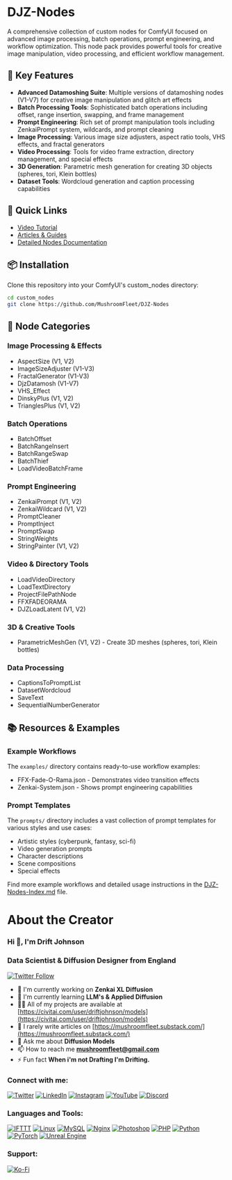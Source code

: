 # DJZ-Nodes

A comprehensive collection of custom nodes for ComfyUI focused on advanced image processing, batch operations, prompt engineering, and workflow optimization. This node pack provides powerful tools for creative image manipulation, video processing, and efficient workflow management.

## 🌟 Key Features

- **Advanced Datamoshing Suite**: Multiple versions of datamoshing nodes (V1-V7) for creative image manipulation and glitch art effects
- **Batch Processing Tools**: Sophisticated batch operations including offset, range insertion, swapping, and frame management
- **Prompt Engineering**: Rich set of prompt manipulation tools including ZenkaiPrompt system, wildcards, and prompt cleaning
- **Image Processing**: Various image size adjusters, aspect ratio tools, VHS effects, and fractal generators
- **Video Processing**: Tools for video frame extraction, directory management, and special effects
- **3D Generation**: Parametric mesh generation for creating 3D objects (spheres, tori, Klein bottles)
- **Dataset Tools**: Wordcloud generation and caption processing capabilities

## 🚀 Quick Links
- [Video Tutorial](https://www.youtube.com/watch?v=MnZnP0Fav8E)
- [Articles & Guides](https://civitai.com/user/driftjohnson/articles)
- [Detailed Nodes Documentation](https://github.com/MushroomFleet/DJZ-Nodes/blob/main/DJZ-Nodes-Index.md)

## 📦 Installation

Clone this repository into your ComfyUI's custom_nodes directory:

```bash
cd custom_nodes
git clone https://github.com/MushroomFleet/DJZ-Nodes
```

## 🔧 Node Categories

### Image Processing & Effects
- AspectSize (V1, V2)
- ImageSizeAdjuster (V1-V3)
- FractalGenerator (V1-V3)
- DjzDatamosh (V1-V7)
- VHS_Effect
- DinskyPlus (V1, V2)
- TrianglesPlus (V1, V2)

### Batch Operations
- BatchOffset
- BatchRangeInsert
- BatchRangeSwap
- BatchThief
- LoadVideoBatchFrame

### Prompt Engineering
- ZenkaiPrompt (V1, V2)
- ZenkaiWildcard (V1, V2)
- PromptCleaner
- PromptInject
- PromptSwap
- StringWeights
- StringPainter (V1, V2)

### Video & Directory Tools
- LoadVideoDirectory
- LoadTextDirectory
- ProjectFilePathNode
- FFXFADEORAMA
- DJZLoadLatent (V1, V2)

### 3D & Creative Tools
- ParametricMeshGen (V1, V2) - Create 3D meshes (spheres, tori, Klein bottles)

### Data Processing
- CaptionsToPromptList
- DatasetWordcloud
- SaveText
- SequentialNumberGenerator

## 📚 Resources & Examples

### Example Workflows
The `examples/` directory contains ready-to-use workflow examples:
- FFX-Fade-O-Rama.json - Demonstrates video transition effects
- Zenkai-System.json - Shows prompt engineering capabilities

### Prompt Templates
The `prompts/` directory includes a vast collection of prompt templates for various styles and use cases:
- Artistic styles (cyberpunk, fantasy, sci-fi)
- Video generation prompts
- Character descriptions
- Scene compositions
- Special effects

Find more example workflows and detailed usage instructions in the [DJZ-Nodes-Index.md](https://github.com/MushroomFleet/DJZ-Nodes/blob/main/DJZ-Nodes-Index.md) file.

# About the Creator

### Hi 👋, I'm Drift Johnson

### Data Scientist & Diffusion Designer from England

[![Twitter Follow](https://img.shields.io/twitter/follow/mushroomfleet?logo=twitter&style=for-the-badge)](https://twitter.com/mushroomfleet)

- 🔭 I'm currently working on **Zenkai XL Diffusion**
- 🌱 I'm currently learning **LLM's & Applied Diffusion**
- 👨‍💻 All of my projects are available at [https://civitai.com/user/driftjohnson/models](https://civitai.com/user/driftjohnson/models)
- 📝 I rarely write articles on [https://mushroomfleet.substack.com/](https://mushroomfleet.substack.com/)
- 💬 Ask me about **Diffusion Models**
- 📫 How to reach me **mushroomfleet@gmail.com**
- ⚡ Fun fact **When i'm not Drafting I'm Drifting.**

### Connect with me:

[![Twitter](https://raw.githubusercontent.com/rahuldkjain/github-profile-readme-generator/master/src/images/icons/Social/twitter.svg)](https://twitter.com/mushroomfleet)
[![LinkedIn](https://raw.githubusercontent.com/rahuldkjain/github-profile-readme-generator/master/src/images/icons/Social/linked-in-alt.svg)](https://linkedin.com/in/mushroomfleet)
[![Instagram](https://raw.githubusercontent.com/rahuldkjain/github-profile-readme-generator/master/src/images/icons/Social/instagram.svg)](https://instagram.com/mushroomfleet)
[![YouTube](https://raw.githubusercontent.com/rahuldkjain/github-profile-readme-generator/master/src/images/icons/Social/youtube.svg)](https://www.youtube.com/@FiveBelowFiveUK)
[![Discord](https://raw.githubusercontent.com/rahuldkjain/github-profile-readme-generator/master/src/images/icons/Social/discord.svg)](https://discord.gg/DtMXKqD5bT)

### Languages and Tools:

[![IFTTT](https://www.vectorlogo.zone/logos/ifttt/ifttt-ar21.svg)](https://ifttt.com/)
[![Linux](https://raw.githubusercontent.com/devicons/devicon/master/icons/linux/linux-original.svg)](https://www.linux.org/)
[![MySQL](https://raw.githubusercontent.com/devicons/devicon/master/icons/mysql/mysql-original-wordmark.svg)](https://www.mysql.com/)
[![Nginx](https://raw.githubusercontent.com/devicons/devicon/master/icons/nginx/nginx-original.svg)](https://www.nginx.com)
[![Photoshop](https://raw.githubusercontent.com/devicons/devicon/master/icons/photoshop/photoshop-line.svg)](https://www.photoshop.com/en)
[![PHP](https://raw.githubusercontent.com/devicons/devicon/master/icons/php/php-original.svg)](https://www.php.net)
[![Python](https://raw.githubusercontent.com/devicons/devicon/master/icons/python/python-original.svg)](https://www.python.org)
[![PyTorch](https://www.vectorlogo.zone/logos/pytorch/pytorch-icon.svg)](https://pytorch.org/)
[![Unreal Engine](https://raw.githubusercontent.com/kenangundogan/fontisto/036b7eca71aab1bef8e6a0518f7329f13ed62f6b/icons/svg/brand/unreal-engine.svg)](https://unrealengine.com/)

### Support:

[![Ko-Fi](https://cdn.ko-fi.com/cdn/kofi3.png?v=3)](https://ko-fi.com/driftjohnson)
